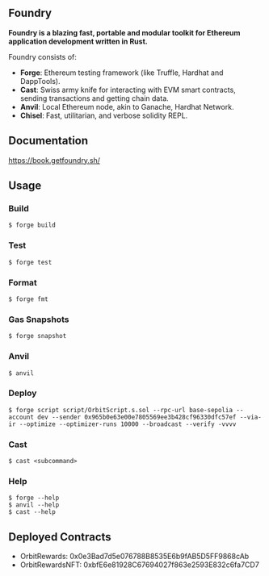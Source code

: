 ## Foundry

**Foundry is a blazing fast, portable and modular toolkit for Ethereum application development written in Rust.**

Foundry consists of:

- **Forge**: Ethereum testing framework (like Truffle, Hardhat and DappTools).
- **Cast**: Swiss army knife for interacting with EVM smart contracts, sending transactions and getting chain data.
- **Anvil**: Local Ethereum node, akin to Ganache, Hardhat Network.
- **Chisel**: Fast, utilitarian, and verbose solidity REPL.

## Documentation

https://book.getfoundry.sh/

## Usage

### Build

```shell
$ forge build
```

### Test

```shell
$ forge test
```

### Format

```shell
$ forge fmt
```

### Gas Snapshots

```shell
$ forge snapshot
```

### Anvil

```shell
$ anvil
```

### Deploy

```shell
$ forge script script/OrbitScript.s.sol --rpc-url base-sepolia --account dev --sender 0x965b0e63e00e7805569ee3b428cf96330dfc57ef --via-ir --optimize --optimizer-runs 10000 --broadcast --verify -vvvv
```

### Cast

```shell
$ cast <subcommand>
```

### Help

```shell
$ forge --help
$ anvil --help
$ cast --help
```

## Deployed Contracts

- OrbitRewards: 0x0e3Bad7d5e076788B8535E6b9fAB5D5FF9868cAb
- OrbitRewardsNFT: 0xbfE6e81928C67694027f863e2593E832c6fa7CD7
